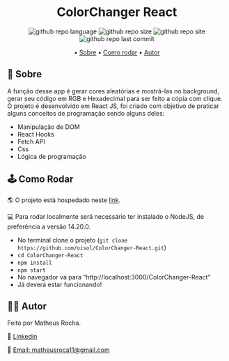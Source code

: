 <h1 align="center">ColorChanger React</h1>

<p align="center">
<img alt="github repo language" src="https://img.shields.io/github/languages/top/oisol/ColorChanger-React"/>
<img alt="github repo size" src="https://img.shields.io/github/repo-size/oisol/colorchanger-react"/>
<img alt="github repo site" src="https://img.shields.io/website?down_color=red&down_message=offline&up_color=green&up_message=online&url=https%3A%2F%2Foisol.github.io%2FColorChanger-React%2F"/>
<img alt="github repo last commit" src="https://img.shields.io/github/last-commit/oisol/colorchanger-react?color=yellow"/>
</p>

<p align="center">
 • <a href="#-sobre">Sobre</a> •
 <a href="#-como-rodar">Como rodar</a> •
 <a href="#-autor">Autor</a> 
</p>

<h2>📌 Sobre</h2>

<p>A função desse app é gerar cores aleatórias e mostrá-las no background, gerar seu código em RGB e Hexadecimal para ser feito a cópia com clique. O 
projeto é desenvolvido em React JS, foi criado com objetivo de praticar alguns conceitos de programação sendo alguns deles:<br/>
<ul>
<li>Manipulação de DOM
<li>React Hooks
<li>Fetch API
<li>Css
<li>Lógica de programação
</ul>
</p>

<h2>🕹 Como Rodar</h2>
<p>🌎 O projeto está hospedado neste <a href="https://oisol.github.io/ColorChanger-React/" target="_blank">link</a>.</p>

<p>💻 Para rodar localmente será necessário ter instalado o NodeJS, de preferência a versão 14.20.0.
<ul> 
<li> No terminal clone o projeto (<code>git clone https://github.com/oisol/ColorChanger-React.git</code>)
<li> <code>cd ColorChanger-React</code>
<li> <code>npm install</code>
<li> <code>npm start</code>
<li> No navegador vá para "http://localhost:3000/ColorChanger-React"
<li> Já deverá estar funcionando!
</ul>


<h2>👩‍💻 Autor</h2>

<p>Feito por Matheus Rocha.</p>
<p>🔎 <a href="https://www.linkedin.com/in/matheus-rocha-201263184/">Linkedin</a></p>
<p>📧 <a href="mailto:matheusroca11@gmail.com">Email: matheusroca11@gmail.com</a></p>

